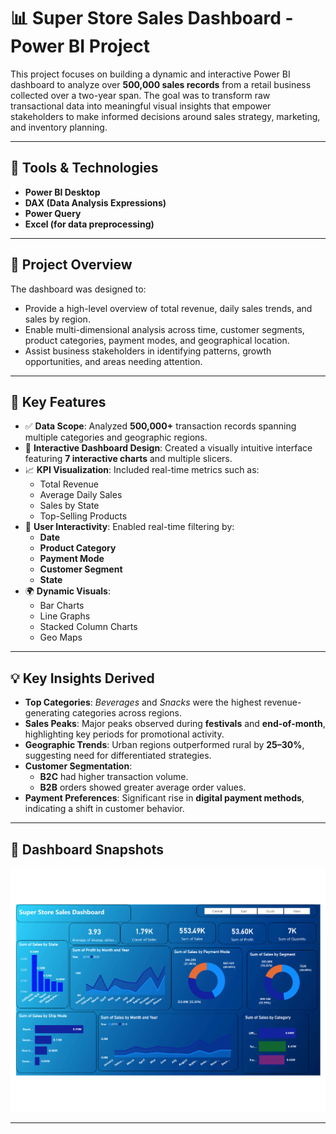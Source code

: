 # 📊 Super Store Sales Dashboard - Power BI Project

This project focuses on building a dynamic and interactive Power BI dashboard to analyze over **500,000 sales records** from a retail business collected over a two-year span. The goal was to transform raw transactional data into meaningful visual insights that empower stakeholders to make informed decisions around sales strategy, marketing, and inventory planning.

---

## 🔧 Tools & Technologies
- **Power BI Desktop**
- **DAX (Data Analysis Expressions)**
- **Power Query**
- **Excel (for data preprocessing)**

---

## 🧠 Project Overview

The dashboard was designed to:
- Provide a high-level overview of total revenue, daily sales trends, and sales by region.
- Enable multi-dimensional analysis across time, customer segments, product categories, payment modes, and geographical location.
- Assist business stakeholders in identifying patterns, growth opportunities, and areas needing attention.

---

## 📌 Key Features

- ✅ **Data Scope**: Analyzed **500,000+** transaction records spanning multiple categories and geographic regions.
- 🎨 **Interactive Dashboard Design**: Created a visually intuitive interface featuring **7 interactive charts** and multiple slicers.
- 📈 **KPI Visualization**: Included real-time metrics such as:
  - Total Revenue
  - Average Daily Sales
  - Sales by State
  - Top-Selling Products
- 🔄 **User Interactivity**: Enabled real-time filtering by:
  - **Date**
  - **Product Category**
  - **Payment Mode**
  - **Customer Segment**
  - **State**
- 🌍 **Dynamic Visuals**:
  - Bar Charts
  - Line Graphs
  - Stacked Column Charts
  - Geo Maps

---

## 💡 Key Insights Derived

- **Top Categories**: _Beverages_ and _Snacks_ were the highest revenue-generating categories across regions.
- **Sales Peaks**: Major peaks observed during **festivals** and **end-of-month**, highlighting key periods for promotional activity.
- **Geographic Trends**: Urban regions outperformed rural by **25–30%**, suggesting need for differentiated strategies.
- **Customer Segmentation**: 
  - **B2C** had higher transaction volume.
  - **B2B** orders showed greater average order values.
- **Payment Preferences**: Significant rise in **digital payment methods**, indicating a shift in customer behavior.

---

## 📸 Dashboard Snapshots

![Sales Dashboard](./SalesDashboard.png)

---

